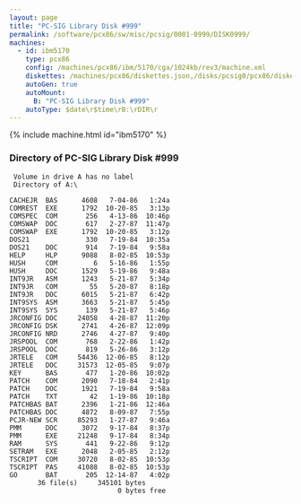 ```yaml
---
layout: page
title: "PC-SIG Library Disk #999"
permalink: /software/pcx86/sw/misc/pcsig/0001-0999/DISK0999/
machines:
  - id: ibm5170
    type: pcx86
    config: /machines/pcx86/ibm/5170/cga/1024kb/rev3/machine.xml
    diskettes: /machines/pcx86/diskettes.json,/disks/pcsig0/pcx86/diskettes.json
    autoGen: true
    autoMount:
      B: "PC-SIG Library Disk #999"
    autoType: $date\r$time\rB:\rDIR\r
---
```


{% include machine.html id="ibm5170" %}

### Directory of PC-SIG Library Disk #999

     Volume in drive A has no label
     Directory of A:\

    CACHEJR  BAS      4608   7-04-86   1:24a
    COMREST  EXE      1792  10-20-85   3:13p
    COMSPEC  COM       256   4-13-86  10:46p
    COMSWAP  DOC       617   2-27-87  11:47p
    COMSWAP  EXE      1792  10-20-85   3:12p
    DOS21              330   7-19-84  10:35a
    DOS21    DOC       914   7-19-84   9:58a
    HELP     HLP      9088   8-02-85  10:53p
    HUSH     COM         6   5-16-86   1:55p
    HUSH     DOC      1529   5-19-86   9:48a
    INT9JR   ASM      1243   5-21-87   5:34p
    INT9JR   COM        55   5-20-87   8:18p
    INT9JR   DOC      6015   5-21-87   6:42p
    INT9SYS  ASM      3663   5-21-87   5:45p
    INT9SYS  SYS       139   5-21-87   5:46p
    JRCONFIG DOC     24058   4-28-87  11:20p
    JRCONFIG DSK      2741   4-26-87  12:09p
    JRCONFIG NRD      2746   4-27-87   9:40p
    JRSPOOL  COM       768   2-22-86   1:42p
    JRSPOOL  DOC       819   5-26-86   3:12p
    JRTELE   COM     54436  12-06-85   8:12p
    JRTELE   DOC     31573  12-05-85   9:07p
    KEY      BAS       477   1-20-86  10:02p
    PATCH    COM      2090   7-18-84   2:41p
    PATCH    DOC      1921   7-19-84   9:58a
    PATCH    TXT        42   1-19-86  10:18p
    PATCHBAS BAT      2396   1-21-86  12:46a
    PATCHBAS DOC      4872   8-09-87   7:55p
    PCJR-NEW SCR     85293   1-27-87   9:46a
    PMM      DOC      3072   9-17-84   8:37p
    PMM      EXE     21248   9-17-84   8:34p
    RAM      SYS       441   9-22-86   9:12p
    SETRAM   EXE      2048   2-05-85   2:12p
    TSCRIPT  COM     30720   8-02-85  10:53p
    TSCRIPT  PAS     41088   8-02-85  10:53p
    GO       BAT       205  12-14-87   4:02p
           36 file(s)     345101 bytes
                               0 bytes free
